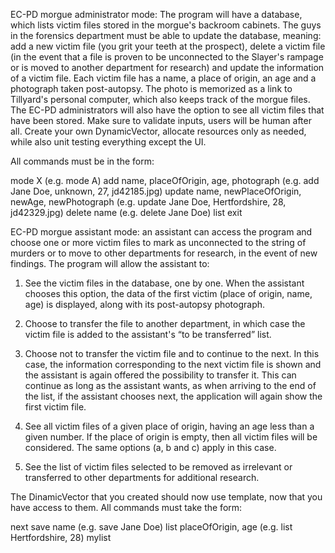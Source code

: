 EC-PD morgue administrator mode: The program will have a database, which lists victim files stored in the morgue's backroom cabinets. 
The guys in the forensics department must be able to update the database, meaning: add a new victim file (you grit your teeth at the 
prospect), delete a victim file (in the event that a file is proven to be unconnected to the Slayer's rampage or is moved to another 
department for research) and update the information of a victim file. Each victim file has a name, a place of origin, an age and a 
photograph taken post-autopsy. The photo is memorized as a link to Tillyard's personal computer, which also keeps track of the morgue files.
The EC-PD administrators will also have the option to see all victim files that have been stored. Make sure to validate inputs, users will 
be human after all. Create your own DynamicVector, allocate resources only as needed, while also unit testing everything except the UI.

All commands must be in the form:

mode X (e.g. mode A)
add name, placeOfOrigin, age, photograph (e.g. add Jane Doe, unknown, 27, jd42185.jpg)
update name, newPlaceOfOrigin, newAge, newPhotograph (e.g. update Jane Doe, Hertfordshire, 28, jd42329.jpg)
delete name (e.g. delete Jane Doe)
list
exit

EC-PD morgue assistant mode: an assistant can access the program and choose one or more victim files to mark as unconnected to the string 
of murders or to move to other departments for research, in the event of new findings. The program will allow the assistant to:

1. See the victim files in the database, one by one. When the assistant chooses this option, the data of the first victim (place of origin, 
name, age) is displayed, along with its post-autopsy photograph.

2. Choose to transfer the file to another department, in which case the victim file is added to the assistant's “to be transferred” list.

3. Choose not to transfer the victim file and to continue to the next. In this case, the information corresponding to the next victim file
is shown and the assistant is again offered the possibility to transfer it. This can continue as long as the assistant wants, as when 
arriving to the end of the list, if the assistant chooses next, the application will again show the first victim file.

4. See all victim files of a given place of origin, having an age less than a given number. If the place of origin is empty, then all 
victim files will be considered. The same options (a, b and c) apply in this case.

5. See the list of victim files selected to be removed as irrelevant or transferred to other departments for additional research.

The DinamicVector that you created should now use template, now that you have access to them. All commands must take the form:

next
save name (e.g. save Jane Doe)
list placeOfOrigin, age (e.g. list Hertfordshire, 28)
mylist
